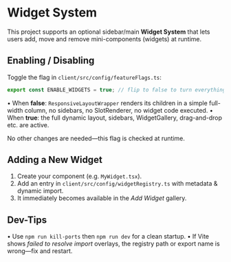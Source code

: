 # Widget System

This project supports an optional sidebar/main **Widget System** that lets users add, move and remove mini-components (widgets) at runtime.

## Enabling / Disabling

Toggle the flag in `client/src/config/featureFlags.ts`:

```ts
export const ENABLE_WIDGETS = true; // flip to false to turn everything off
```

• When **false**: `ResponsiveLayoutWrapper` renders its children in a simple full-width column, no sidebars, no SlotRenderer, no widget code executed.
• When **true**: the full dynamic layout, sidebars, WidgetGallery, drag-and-drop etc. are active.

No other changes are needed—this flag is checked at runtime.

## Adding a New Widget

1. Create your component (e.g. `MyWidget.tsx`).
2. Add an entry in `client/src/config/widgetRegistry.ts` with metadata & dynamic import.
3. It immediately becomes available in the _Add Widget_ gallery.

## Dev-Tips

• Use `npm run kill-ports` then `npm run dev` for a clean startup.
• If Vite shows _failed to resolve import_ overlays, the registry path or export name is wrong—fix and restart.
